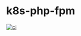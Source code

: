 # k8s-php-fpm

[![ci](https://github.com/ggerasimov/k8s-php-fpm/actions/workflows/main.yml/badge.svg)](https://github.com/ggerasimov/k8s-php-fpm/actions/workflows/main.yml)
